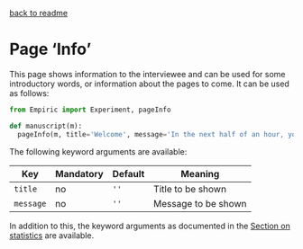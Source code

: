 [back to readme](../../../)

# Page ‘Info’

This page shows information to the interviewee and can be used for some introductory words, or information about the pages to come.  It can be used as follows:
```python
from Empiric import Experiment, pageInfo

def manuscript(m):
  pageInfo(m, title='Welcome', message='In the next half of an hour, you will participate in an empirical study.  In order to do so, follow the instructions on the screen.  To go to the next page, click on the green button in the top right corner.')
```

The following keyword arguments are available:

| Key | Mandatory | Default | Meaning |
| --- | --------- | ------- | ------- |
| `title` | no | `''` | Title to be shown |
| `message` | no | `''` | Message to be shown |

In addition to this, the keyword arguments as documented in the [Section on statistics](statistics.md) are available.
